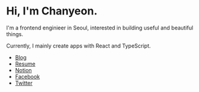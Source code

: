 # Hi, I'm Chanyeon.

I'm a frontend enginieer in Seoul, interested in building useful and beautiful things.

Currently, I mainly create apps with React and TypeScript.

- [Blog](https://blog.chayeoi.site)
- [Resume](https://resume.chayeoi.site)
- [Notion](https://www.notion.so/chayeoi/Personal-Workspace-ec488ad57426478d9f0766fa91a048e9)
- [Facebook](https://facebook.com/chayeoi)
- [Twitter](https://twitter.com/ccordinary)
